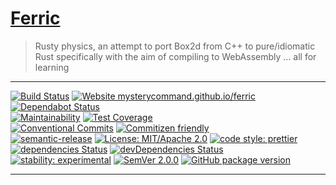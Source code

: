 # [Ferric](https://en.wikipedia.org/wiki/Ferric "from 'ferric oxide, commonly, though not precisely, called rust'")

> Rusty physics, an attempt to port Box2d from C++ to pure/idiomatic Rust specifically with the aim of compiling to WebAssembly … all for learning

---

[![Build Status](https://travis-ci.com/mysterycommand/ferric.svg?branch=master)](https://travis-ci.com/mysterycommand/ferric) [![Website mysterycommand.github.io/ferric](https://img.shields.io/website-up-down-green-red/https/mysterycommand.github.io/ferric.svg)](https://mysterycommand.github.io/ferric/host/)
[![Dependabot Status](https://api.dependabot.com/badges/status?host=github&identifier=154256744)](https://dependabot.com)<br>[![Maintainability](https://api.codeclimate.com/v1/badges/5c5922a024b547c622ab/maintainability)](https://codeclimate.com/github/mysterycommand/ferric/maintainability) [![Test Coverage](https://api.codeclimate.com/v1/badges/5c5922a024b547c622ab/test_coverage)](https://codeclimate.com/github/mysterycommand/ferric/test_coverage)<br>[![Conventional Commits](https://img.shields.io/badge/Conventional%20Commits-1.0.0-yellow.svg)](https://conventionalcommits.org) [![Commitizen friendly](https://img.shields.io/badge/commitizen-friendly-brightgreen.svg)](http://commitizen.github.io/cz-cli)<br>[![semantic-release](https://img.shields.io/badge/%20%20%F0%9F%93%A6%F0%9F%9A%80-semantic--release-e10079.svg)](https://github.com/semantic-release/semantic-release) [![License: MIT/Apache 2.0](https://img.shields.io/badge/license-MIT%2FApache--2.0-blue.svg)](https://www.rust-lang.org/policies/licenses) [![code style: prettier](https://img.shields.io/badge/code_style-prettier-ff69b4.svg)](https://github.com/prettier/prettier)<br>[![dependencies Status](https://david-dm.org/mysterycommand/ferric/status.svg)](https://david-dm.org/mysterycommand/ferric) [![devDependencies Status](https://david-dm.org/mysterycommand/ferric/dev-status.svg)](https://david-dm.org/mysterycommand/ferric?type=dev)<br>[![stability: experimental](https://img.shields.io/badge/stability-1%20experimental-ec5315.svg)](https://nodejs.org/api/documentation.html#documentation_stability_index) [![SemVer 2.0.0](https://img.shields.io/badge/semver-2.0.0-brightgreen.svg)](https://semver.org) [![GitHub package version](https://img.shields.io/github/package-json/v/mysterycommand/ferric.svg)](https://github.com/mysterycommand/ferric/releases/tag/latest)

---
